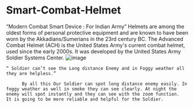 # Smart-Combat-Helmet
“Modern Combat Smart Device : For Indian Army”
 Helmets are among the oldest forms of personal protective equipment and are known to have been worn by the Akkadians/Sumerians in the 23rd century BC. 
	The Advanced Combat Helmet (ACH) is the United States Army's current combat helmet, used since the early 2000s. It was developed by the United States Army Soldier Systems Center.
![image](https://user-images.githubusercontent.com/63203988/204125800-ea1ae7cc-ad25-47ae-bd84-5ce484465d45.png)

      
	“ Soldier can’t see the Long distance Enemy and in Foggy weather all they are helpless.”

          By all this Our Soldier can spot long distance enemy easily. In foggy weather as well in smoke they can see clearly. At night the enemy will spot instantly and they can see with the zoom function.
	It is going to be more reliable and helpful for the Soldier.
